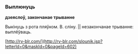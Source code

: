 ### Выплюнуць
**дзеяслоў, закончанае трыванне**

Выкінуць з рота пляўком. В. сліну. || незакончанае трыванне: выплёўваць.

<a rel="author">[http://rv-blr.com/](http://rv-blr.com/slounik.jsp?letterId=0&maskId=0&pageId=602)</a>

